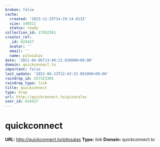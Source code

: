 ```yaml
---
broken: false
cache:
  created: '2023-11-25T14:19:14.013Z'
  size: 140311
  status: ready
collection_id: 17452361
creator_ref:
  _id: 624427
  avatar: ''
  email: ''
  name: pitosalas
date: '2021-04-06T13:40:23.038000+00:00'
domain: quickconnect.to
important: false
last_update: '2022-06-23T22:43:23.861000+00:00'
raindrop_id: 257323305
raindrop_type: link
title: quickconnect
type: drop
url: http://quickconnect.to/pitosalas
user_id: 624427
---
```


# quickconnect

**URL:** http://quickconnect.to/pitosalas
**Type:** link
**Domain:** quickconnect.to
